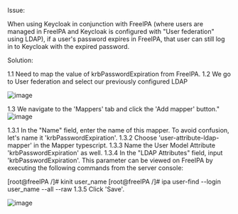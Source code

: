 Issue:

When using Keycloak in conjunction with FreeIPA (where users are managed in FreeIPA and Keycloak is configured with "User federation" using LDAP), if a user's password expires in FreeIPA, that user can still log in to Keycloak with the expired password.

Solution:

1.1 Need to map the value of krbPasswordExpiration from FreeIPA. 
1.2 We go to User federation and select our previously configured LDAP

![image](https://github.com/NeveykoD/keycloak-password-expiration-check/assets/109217257/98d059a9-5565-4e44-a894-a9de9be5c909)

1.3 We navigate to the 'Mappers' tab and click the 'Add mapper' button."
![image](https://github.com/NeveykoD/keycloak-password-expiration-check/assets/109217257/be23589e-e334-4826-b704-a6df500e5485)

1.3.1 In the "Name" field, enter the name of this mapper. To avoid confusion, let's name it 'krbPasswordExpiration'.
1.3.2 Choose 'user-attribute-ldap-mapper' in the Mapper typescript.
1.3.3 Name the User Model Attribute 'krbPasswordExpiration' as well.
1.3.4 In the "LDAP Attributes" field, input 'krbPasswordExpiration'. This parameter can be viewed on FreeIPA by executing the following commands from the server console:

[root@freeIPA /]# kinit user_name
[root@freeIPA /]# ipa user-find --login user_name --all --raw
1.3.5 Click 'Save'.

![image](https://github.com/NeveykoD/keycloak-password-expiration-check/assets/109217257/68e8b91a-7484-4a7a-9528-8e3b41ef7f48)
